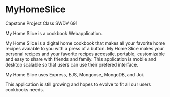 # MyHomeSlice
Capstone Project  Class SWDV 691

My Home Slice is a cookbook Webapplication.

My Home Slice is a digital home cookbook that makes all your favorite home recipes avaiable to you with a press of a button.
My Home Slice makes your personal recipes and your favorite recipes accessile, portable, customizable and easy to share with friends and family. 
This application is mobile and desktop scalable so that users can use their prefered interface. 

My Home Slice uses Express, EJS, Mongoose, MongoDB, and Joi. 

This application is still growing and hopes to evolve to fit all our users cookbooks needs. 

